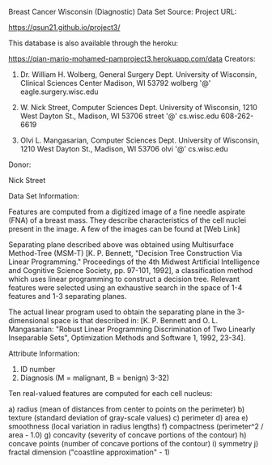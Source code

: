 Breast Cancer Wisconsin (Diagnostic) Data Set
Source:
Project URL:

https://qsun21.github.io/project3/

This database is also available through the heroku:

https://qian-mario-mohamed-pamproject3.herokuapp.com/data
Creators:

1. Dr. William H. Wolberg, General Surgery Dept.
University of Wisconsin, Clinical Sciences Center
Madison, WI 53792
wolberg '@' eagle.surgery.wisc.edu

2. W. Nick Street, Computer Sciences Dept.
University of Wisconsin, 1210 West Dayton St., Madison, WI 53706
street '@' cs.wisc.edu 608-262-6619

3. Olvi L. Mangasarian, Computer Sciences Dept.
University of Wisconsin, 1210 West Dayton St., Madison, WI 53706
olvi '@' cs.wisc.edu

Donor:

Nick Street

Data Set Information:

Features are computed from a digitized image of a fine needle aspirate (FNA) of a breast mass. They describe characteristics of the cell nuclei present in the image. A few of the images can be found at [Web Link]

Separating plane described above was obtained using Multisurface Method-Tree (MSM-T) [K. P. Bennett, "Decision Tree Construction Via Linear Programming." Proceedings of the 4th Midwest Artificial Intelligence and Cognitive Science Society, pp. 97-101, 1992], a classification method which uses linear programming to construct a decision tree. Relevant features were selected using an exhaustive search in the space of 1-4 features and 1-3 separating planes.

The actual linear program used to obtain the separating plane in the 3-dimensional space is that described in: [K. P. Bennett and O. L. Mangasarian: "Robust Linear Programming Discrimination of Two Linearly Inseparable Sets", Optimization Methods and Software 1, 1992, 23-34].




Attribute Information:

1) ID number
2) Diagnosis (M = malignant, B = benign)
3-32)

Ten real-valued features are computed for each cell nucleus:

a) radius (mean of distances from center to points on the perimeter)
b) texture (standard deviation of gray-scale values)
c) perimeter
d) area
e) smoothness (local variation in radius lengths)
f) compactness (perimeter^2 / area - 1.0)
g) concavity (severity of concave portions of the contour)
h) concave points (number of concave portions of the contour)
i) symmetry
j) fractal dimension ("coastline approximation" - 1)

